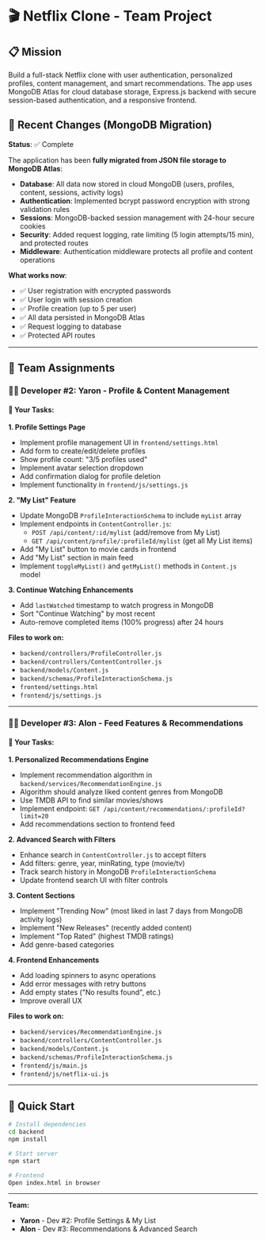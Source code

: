 # 🎬 Netflix Clone - Team Project

## 📋 Mission
Build a full-stack Netflix clone with user authentication, personalized profiles, content management, and smart recommendations. The app uses MongoDB Atlas for cloud database storage, Express.js backend with secure session-based authentication, and a responsive frontend.

## 🔄 Recent Changes (MongoDB Migration)
**Status**: ✅ Complete

The application has been **fully migrated from JSON file storage to MongoDB Atlas**:

- **Database**: All data now stored in cloud MongoDB (users, profiles, content, sessions, activity logs)
- **Authentication**: Implemented bcrypt password encryption with strong validation rules
- **Sessions**: MongoDB-backed session management with 24-hour secure cookies
- **Security**: Added request logging, rate limiting (5 login attempts/15 min), and protected routes
- **Middleware**: Authentication middleware protects all profile and content operations

**What works now**:
- ✅ User registration with encrypted passwords
- ✅ User login with session creation
- ✅ Profile creation (up to 5 per user)
- ✅ All data persisted in MongoDB Atlas
- ✅ Request logging to database
- ✅ Protected API routes

---

## 👥 Team Assignments

### 👨‍💻 Developer #2: Yaron - Profile & Content Management

#### 🔨 Your Tasks:

**1. Profile Settings Page**
- Implement profile management UI in `frontend/settings.html`
- Add form to create/edit/delete profiles
- Show profile count: "3/5 profiles used"
- Implement avatar selection dropdown
- Add confirmation dialog for profile deletion
- Implement functionality in `frontend/js/settings.js`

**2. "My List" Feature**
- Update MongoDB `ProfileInteractionSchema` to include `myList` array
- Implement endpoints in `ContentController.js`:
  - `POST /api/content/:id/mylist` (add/remove from My List)
  - `GET /api/content/profile/:profileId/mylist` (get all My List items)
- Add "My List" button to movie cards in frontend
- Add "My List" section in main feed
- Implement `toggleMyList()` and `getMyList()` methods in `Content.js` model

**3. Continue Watching Enhancements**
- Add `lastWatched` timestamp to watch progress in MongoDB
- Sort "Continue Watching" by most recent
- Auto-remove completed items (100% progress) after 24 hours

**Files to work on:**
- `backend/controllers/ProfileController.js`
- `backend/controllers/ContentController.js`
- `backend/models/Content.js`
- `backend/schemas/ProfileInteractionSchema.js`
- `frontend/settings.html`
- `frontend/js/settings.js`

---

### 👨‍💻 Developer #3: Alon - Feed Features & Recommendations

#### 🔨 Your Tasks:

**1. Personalized Recommendations Engine**
- Implement recommendation algorithm in `backend/services/RecommendationEngine.js`
- Algorithm should analyze liked content genres from MongoDB
- Use TMDB API to find similar movies/shows
- Implement endpoint: `GET /api/content/recommendations/:profileId?limit=20`
- Add recommendations section to frontend feed

**2. Advanced Search with Filters**
- Enhance search in `ContentController.js` to accept filters
- Add filters: genre, year, minRating, type (movie/tv)
- Track search history in MongoDB `ProfileInteractionSchema`
- Update frontend search UI with filter controls

**3. Content Sections**
- Implement "Trending Now" (most liked in last 7 days from MongoDB activity logs)
- Implement "New Releases" (recently added content)
- Implement "Top Rated" (highest TMDB ratings)
- Add genre-based categories

**4. Frontend Enhancements**
- Add loading spinners to async operations
- Add error messages with retry buttons
- Add empty states ("No results found", etc.)
- Improve overall UX

**Files to work on:**
- `backend/services/RecommendationEngine.js`
- `backend/controllers/ContentController.js`
- `backend/models/Content.js`
- `backend/schemas/ProfileInteractionSchema.js`
- `frontend/js/main.js`
- `frontend/js/netflix-ui.js`

---

## 🚀 Quick Start

```bash
# Install dependencies
cd backend
npm install

# Start server
npm start

# Frontend
Open index.html in browser
```

---

**Team:**
- **Yaron** - Dev #2: Profile Settings & My List
- **Alon** - Dev #3: Recommendations & Advanced Search
